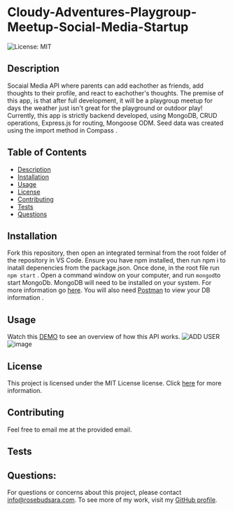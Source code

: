 # Cloudy-Adventures-Playgroup-Meetup-Social-Media-Startup

![License: MIT](https://img.shields.io/badge/License-MIT-yellow.svg)

## Description
<a name="description"></a>

Socaial Media API where parents can add eachother as friends, add thoughts to their profile, and react to eachother's thoughts. The premise of this app, is that after full development, it will be a playgroup meetup for days the weather just isn't great for the playground or outdoor play! Currently, this app is strictly backend developed, using MongoDB, CRUD operations,  Express.js for routing, Mongoose ODM. Seed data was created using the import method in Compass . 

## Table of Contents
- [Description](#description)
- [Installation](#installation)
- [Usage](#usage)
- [License](#license)
- [Contributing](#contributing)
- [Tests](#tests)
- [Questions](#questions)


## Installation
<a name="installation"></a>
Fork this repository, then open an integrated terminal from the root folder of the repository in VS Code. Ensure you have npm installed, then run npm i to inatall depenencies from the package.json. Once done, in the root  file run `npm start` . Open a command window on your computer, and run `mongod`to start MongoDb. MongoDB will need to be installed on your system. For more information go [here](https://www.mongodb.com/cloud/atlas/register?psafe_param=1&utm_content=rlsapostreg&utm_source=google&utm_campaign=search_gs_pl_evergreen_atlas_general_retarget-brand-postreg_gic-null_amers-us-ca_ps-all_desktop_eng_lead&utm_term=&utm_medium=cpc_paid_search&utm_ad=&utm_ad_campaign_id=14383025495&adgroup=129270225274&cq_cmp=14383025495&gad=1&gclid=Cj0KCQjwnMWkBhDLARIsAHBOftqx3SnDhGQyzwh7vlJUhAOST47RLELvPFpkkYm4QTsR42Tb34YlXZYaAgnZEALw_wcB). You will also need [Postman](https://www.postman.com/) to view your DB information . 

## Usage
<a name="usage"></a>
Watch this [DEMO](https://watch.screencastify.com/v/IMhYRSk4V9G8JJpA5HZy) to see an overview of how this API works.
![ADD USER](https://github.com/sararosebud/Social-Media/assets/113923132/f1f8c20f-11cc-4e73-8716-d33ff6fe2512)
![image](https://github.com/sararosebud/Social-Media/assets/113923132/29d5affe-5cdc-4ab5-b4e5-beac05f6c15f)

## License
This project is licensed under the MIT License license. Click [here](https://opensource.org/licenses/MIT) for more information.

## Contributing
<a name="contributing"></a>
Feel free to email me at the provided email.

## Tests
<a name="tests"></a>



## Questions:
<a name="questions"></a>
For questions or concerns about this project, please contact info@rosebudsara.com. To see more of my work, visit my [GitHub profile](https://github.com/sararosebud).
